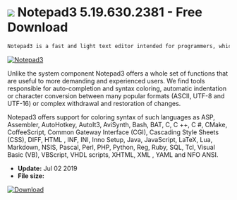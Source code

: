 # ![](https://cdn.softexe.net/static/icon/5/notepad3-10278.png) Notepad3 5.19.630.2381  - Free Download

```sh
Notepad3 is a fast and light text editor intended for programmers, which was created on the basis of the open source Scintilla component. It is also an interesting alternative to the notebook embedded in Windows.
```
[![Notepad3](https://gallery.dpcdn.pl/imgc/Tools/77842/g_-_420x350_1.5_-_x20170926183001_0.png)](https://softexe.net/win/development-it/editors/notepad3:pRbgh.html)

Unlike the system component Notepad3 offers a whole set of functions that are useful to more demanding and experienced users. We find tools responsible for auto-completion and syntax coloring, automatic indentation or character conversion between many popular formats (ASCII, UTF-8 and UTF-16) or complex withdrawal and restoration of changes.
 
 Notepad3 offers support for coloring syntax of such languages ​​as ASP, Assembler, AutoHotkey, AutoIt3, AviSynth, Bash, BAT, C, C ++, C #, CMake, CoffeeScript, Common Gateway Interface (CGI), Cascading Style Sheets (CSS), DIFF, HTML , INF, INI, Inno Setup, Java, JavaScript, LaTeX, Lua, Markdown, NSIS, Pascal, Perl, PHP, Python, Reg, Ruby, SQL, Tcl, Visual Basic (VB), VBScript, VHDL scripts, XHTML, XML , YAML and NFO ANSI.


- **Update:** Jul 02 2019
- **File size:** 

[![Download](https://cdn.softexe.net/static/img/download.png)](https://softexe.net/win/development-it/editors/notepad3:pRbgh.html)

